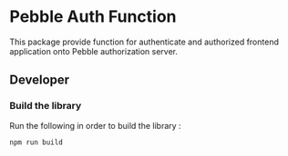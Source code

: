 # Pebble Auth Function

This package provide function for authenticate and authorized frontend application onto Pebble
authorization server.

## Developer

### Build the library

Run the following in order to build the library :

```shell
npm run build
```